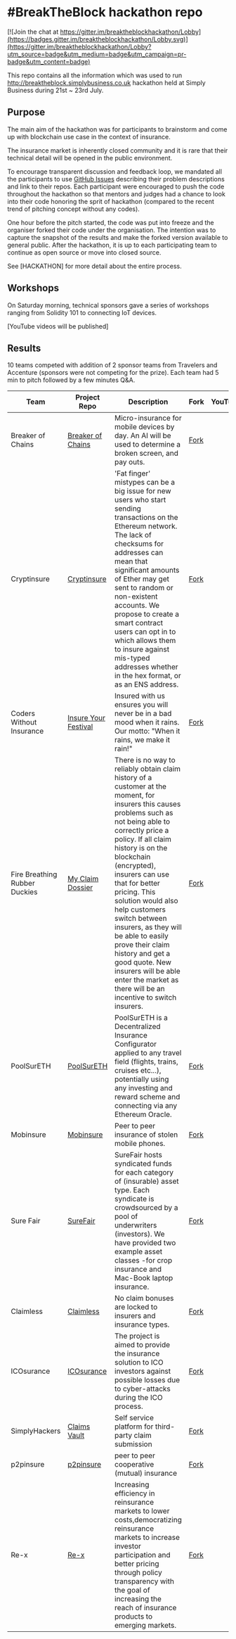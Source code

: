 # #BreakTheBlock hackathon repo

[![Join the chat at https://gitter.im/breaktheblockhackathon/Lobby](https://badges.gitter.im/breaktheblockhackathon/Lobby.svg)](https://gitter.im/breaktheblockhackathon/Lobby?utm_source=badge&utm_medium=badge&utm_campaign=pr-badge&utm_content=badge)

This repo contains all the information which was used to run http://breaktheblock.simplybusiness.co.uk hackathon held at Simply Business during 21st ~ 23rd July.

## Purpose

The main aim of the hackathon was for participants to brainstorm and come up with blockchain use case in the context of insurance.

The insurance market is inherently closed community and it is rare that their technical detail will be opened in the public environment.

To encourage transparent discussion and feedback loop, we mandated all the participants to use [GitHub Issues]() describing their problem descriptions and link to their repos. Each participant were encouraged to push the code throughout the hackathon so that mentors and judges had a chance to look into their code honoring the sprit of hackathon (compared to the recent trend of pitching concept without any codes).

One hour before the pitch started, the code was put into freeze and the organiser forked their code under the organisation. The intention was to capture the snapshot of the results and make the forked version available to general public. After the hackathon, it is up to each participating team to continue as open source or move into closed source.

See [HACKATHON] for more detail about the entire process.

## Workshops

On Saturday morning, technical sponsors gave a series of workshops ranging from Solidity 101 to connecting IoT devices.

[YouTube videos will be published]

## Results

10 teams competed with addition of 2 sponsor teams from Travelers and Accenture (sponsors were not competing for the prize). Each team had 5 min to pitch followed by a few minutes Q&A.


| Team                          | Project Repo                                                                   | Description                                                                                                                                                                                                                                                                                                                                                                                                                                                                                                       | Fork                                                               | YouTube | Slide | Notes                                |
|-------------------------------|--------------------------------------------------------------------------------|-------------------------------------------------------------------------------------------------------------------------------------------------------------------------------------------------------------------------------------------------------------------------------------------------------------------------------------------------------------------------------------------------------------------------------------------------------------------------------------------------------------------|--------------------------------------------------------------------|---------|-------|--------------------------------------|
| Breaker of Chains             | [Breaker of Chains](https://github.com/DRONE-POC/SB-Hackathon)                 | Micro-insurance for mobile devices by day. An AI will be used to determine a broken screen, and pay outs.                                                                                                                                                                                                                                                                                                                                                                                                         | [Fork](https://github.com/breaktheblock/SB-Hackathon)              |         |       | Sponsor team from Travelers          |
| Cryptinsure                   | [Cryptinsure](https://github.com/AccentSandeep/cryptinsure)                    | 'Fat finger' mistypes can be a big issue for new users who start sending transactions on the Ethereum network. The lack of checksums for addresses can mean that significant amounts of Ether may get sent to random or non-existent accounts. We propose to create a smart contract users can opt in to which allows them to insure against mis-typed addresses whether in the hex format, or as an ENS address.                                                                                                 | [Fork](https://github.com/breaktheblock/cryptinsure)               |         |       | Sponsor team from Accenture          |
| Coders Without Insurance      | [Insure Your Festival](https://github.com/ThisPlace/CodersWithoutInsurance)    | Insured with us ensures you will never be in a bad mood when it rains. Our motto: "When it rains, we make it rain!"                                                                                                                                                                                                                                                                                                                                                                                               | [Fork](https://github.com/breaktheblock/CodersWithoutInsurance)    |         |       | Winner                               |
| Fire Breathing Rubber Duckies | [My Claim Dossier](https://github.com/CarolineClark/Claim-History-Blockchain/) | There is no way to reliably obtain claim history of a customer at the moment, for insurers this causes problems such as not being able to correctly price a policy. If all claim history is on the blockchain (encrypted), insurers can use that for better pricing. This solution would also help customers switch between insurers, as they will be able to easily prove their claim history and get a good quote. New insurers will be able enter the market as there will be an incentive to switch insurers. | [Fork](https://github.com/breaktheblock/Claim-History-Blockchain/) |         |       | Best Blockchain and Best Concept     |
| PoolSurETH                    | [PoolSurETH](https://github.com/makevoid/PoolSurETH)                           | PoolSurETH is a Decentralized Insurance Configurator applied to any travel field (flights, trains, cruises etc...), potentially using any investing and reward scheme and connecting via any Ethereum Oracle.                                                                                                                                                                                                                                                                                                     | [Fork](https://github.com/breaktheblock/PoolSurETH)                |         |       |                                      |
| Mobinsure                     | [Mobinsure](https://github.com/willjgriff/mobinsure)                           | Peer to peer insurance of stolen mobile phones.                                                                                                                                                                                                                                                                                                                                                                                                                                                                   | [Fork](https://github.com/breaktheblock/mobinsure)                 |         |       |                                      |
| Sure Fair                     | [SureFair](https://github.com/NathanLewis/surefair)                            | SureFair hosts syndicated funds for each category of (insurable) asset type. Each syndicate is crowdsourced by a pool of underwriters (investors). We have provided two example asset classes -for crop insurance and Mac-Book laptop insurance.                                                                                                                                                                                                                                                                  | [Fork](https://github.com/breaktheblock/surefair)                  |         |       | Best Code                            |
| Claimless                     | [Claimless](https://github.com/divsinghal/Claimless)                           | No claim bonuses are locked to insurers and insurance types.                                                                                                                                                                                                                                                                                                                                                                                                                                                      | [Fork](https://github.com/breaktheblock/Claimless)                 |         |       |                                      |
| ICOsurance                    | [ICOsurance](https://github.com/CMLTeam/ICOsurance)                            | The project is aimed to provide the insurance solution to ICO investors against possible losses due to cyber-attacks during the ICO process.                                                                                                                                                                                                                                                                                                                                                                      | [Fork](https://github.com/breaktheblock/ICOsurance)                |         |       | Best Use Case                        |
| SimplyHackers                 | [Claims Vault](https://github.com/VladWulf/claims_vault)                       | Self service platform for third-party claim submission                                                                                                                                                                                                                                                                                                                                                                                                                                                            | [Fork](https://github.com/breaktheblock/claims_vault)              |         |       |                                      |
| p2pinsure                     | [p2pinsure](https://github.com/edwardwardward/p2pinsure)                       | peer to peer cooperative (mutual) insurance                                                                                                                                                                                                                                                                                                                                                                                                                                                                       | [Fork](https://github.com/breaktheblock/p2pinsure)                 |         |       |                                      |
| Re-x                          | [Re-x](https://github.com/docent666/re-x)                                      | Increasing efficiency in reinsurance markets to lower costs,democratizing reinsurance markets to increase investor participation and better pricing through policy transparency with the goal of increasing the reach of insurance products to emerging markets.                                                                                                                                                                                                                                                  | [Fork](https://github.com/breaktheblock/re-x)                      |         |       | Most Sophisticated Insurance Product |
